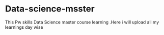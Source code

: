 # Data-science-msster
This Pw skills Data Science master course learning .Here i will upload all my learnings day wise
